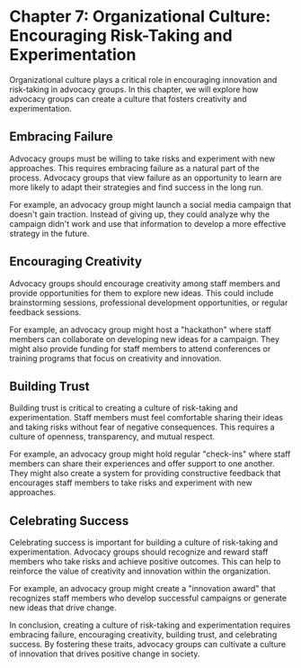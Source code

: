 Chapter 7: Organizational Culture: Encouraging Risk-Taking and Experimentation
==============================================================================

Organizational culture plays a critical role in encouraging innovation and risk-taking in advocacy groups. In this chapter, we will explore how advocacy groups can create a culture that fosters creativity and experimentation.

Embracing Failure
-----------------

Advocacy groups must be willing to take risks and experiment with new approaches. This requires embracing failure as a natural part of the process. Advocacy groups that view failure as an opportunity to learn are more likely to adapt their strategies and find success in the long run.

For example, an advocacy group might launch a social media campaign that doesn't gain traction. Instead of giving up, they could analyze why the campaign didn't work and use that information to develop a more effective strategy in the future.

Encouraging Creativity
----------------------

Advocacy groups should encourage creativity among staff members and provide opportunities for them to explore new ideas. This could include brainstorming sessions, professional development opportunities, or regular feedback sessions.

For example, an advocacy group might host a "hackathon" where staff members can collaborate on developing new ideas for a campaign. They might also provide funding for staff members to attend conferences or training programs that focus on creativity and innovation.

Building Trust
--------------

Building trust is critical to creating a culture of risk-taking and experimentation. Staff members must feel comfortable sharing their ideas and taking risks without fear of negative consequences. This requires a culture of openness, transparency, and mutual respect.

For example, an advocacy group might hold regular "check-ins" where staff members can share their experiences and offer support to one another. They might also create a system for providing constructive feedback that encourages staff members to take risks and experiment with new approaches.

Celebrating Success
-------------------

Celebrating success is important for building a culture of risk-taking and experimentation. Advocacy groups should recognize and reward staff members who take risks and achieve positive outcomes. This can help to reinforce the value of creativity and innovation within the organization.

For example, an advocacy group might create a "innovation award" that recognizes staff members who develop successful campaigns or generate new ideas that drive change.

In conclusion, creating a culture of risk-taking and experimentation requires embracing failure, encouraging creativity, building trust, and celebrating success. By fostering these traits, advocacy groups can cultivate a culture of innovation that drives positive change in society.
